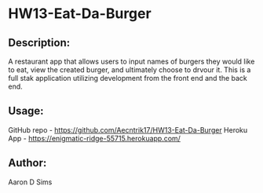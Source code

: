 # HW13-Eat-Da-Burger

## Description:

A restaurant app that allows users to input names of burgers they would like to eat, view the created burger, and ultimately choose to drvour it. This is a full stak application utilizing development from the front end and the back end.

## Usage:

GitHub repo - https://github.com/Aecntrik17/HW13-Eat-Da-Burger
Heroku App - https://enigmatic-ridge-55715.herokuapp.com/

## Author:

Aaron D Sims
